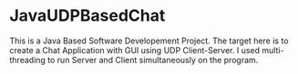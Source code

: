 # JavaUDPBasedChat
This is a Java Based Software Developement Project. The target here is to create a Chat Application with GUI using UDP Client-Server. 
I used multi-threading to run Server and Client simultaneously on the program. 

